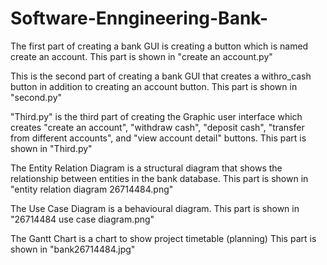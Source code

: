 # Software-Enngineering-Bank-

The first part of creating a bank GUI is creating a button which is named create an account. This part is shown in "create an account.py"

This is the second part of creating a bank GUI that creates a withro_cash button in addition to creating an account button. This part is shown in "second.py"

"Third.py" is the third part of creating the Graphic user interface which creates "create an account", "withdraw cash",  "deposit cash", "transfer from different accounts", and "view account detail" buttons. This part is shown in "Third.py"

The Entity Relation Diagram is a structural diagram that shows the relationship between entities in the bank database. This part is shown in "entity relation diagram 26714484.png"

The Use Case Diagram is a behavioural diagram. This part is shown in "26714484 use case diagram.png"

The Gantt Chart is a chart to show project timetable (planning) This part is shown in "bank26714484.jpg"
